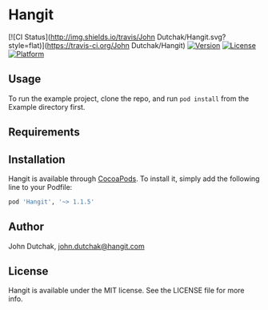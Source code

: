 # Hangit

[![CI Status](http://img.shields.io/travis/John Dutchak/Hangit.svg?style=flat)](https://travis-ci.org/John Dutchak/Hangit)
[![Version](https://img.shields.io/cocoapods/v/Hangit.svg?style=flat)](http://cocoapods.org/pods/Hangit)
[![License](https://img.shields.io/cocoapods/l/Hangit.svg?style=flat)](http://cocoapods.org/pods/Hangit)
[![Platform](https://img.shields.io/cocoapods/p/Hangit.svg?style=flat)](http://cocoapods.org/pods/Hangit)

## Usage

To run the example project, clone the repo, and run `pod install` from the Example directory first.

## Requirements

## Installation

Hangit is available through [CocoaPods](http://cocoapods.org). To install
it, simply add the following line to your Podfile:

```ruby
pod 'Hangit', '~> 1.1.5'
```

## Author

John Dutchak, john.dutchak@hangit.com

## License

Hangit is available under the MIT license. See the LICENSE file for more info.
